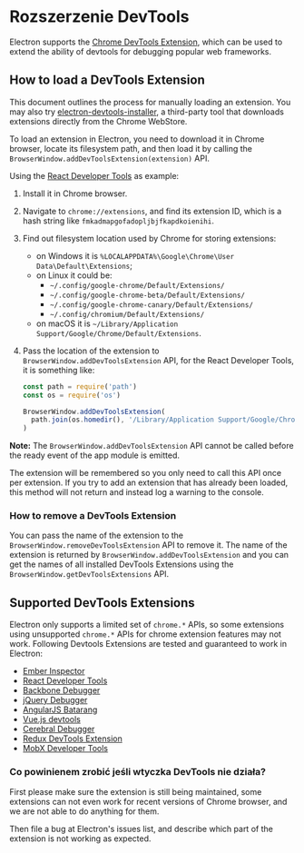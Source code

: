 # Rozszerzenie DevTools

Electron supports the [Chrome DevTools Extension](https://developer.chrome.com/extensions/devtools), which can be used to extend the ability of devtools for debugging popular web frameworks.

## How to load a DevTools Extension

This document outlines the process for manually loading an extension. You may also try [electron-devtools-installer](https://github.com/GPMDP/electron-devtools-installer), a third-party tool that downloads extensions directly from the Chrome WebStore.

To load an extension in Electron, you need to download it in Chrome browser, locate its filesystem path, and then load it by calling the `BrowserWindow.addDevToolsExtension(extension)` API.

Using the [React Developer Tools](https://chrome.google.com/webstore/detail/react-developer-tools/fmkadmapgofadopljbjfkapdkoienihi) as example:

1. Install it in Chrome browser.
2. Navigate to `chrome://extensions`, and find its extension ID, which is a hash string like `fmkadmapgofadopljbjfkapdkoienihi`.
3. Find out filesystem location used by Chrome for storing extensions: 
    * on Windows it is `%LOCALAPPDATA%\Google\Chrome\User Data\Default\Extensions`;
    * on Linux it could be: 
        * `~/.config/google-chrome/Default/Extensions/`
        * `~/.config/google-chrome-beta/Default/Extensions/`
        * `~/.config/google-chrome-canary/Default/Extensions/`
        * `~/.config/chromium/Default/Extensions/`
    * on macOS it is `~/Library/Application Support/Google/Chrome/Default/Extensions`.

4. Pass the location of the extension to `BrowserWindow.addDevToolsExtension` API, for the React Developer Tools, it is something like:
    
    ```javascript
    const path = require('path')
    const os = require('os')
    
    BrowserWindow.addDevToolsExtension(
      path.join(os.homedir(), '/Library/Application Support/Google/Chrome/Default/Extensions/fmkadmapgofadopljbjfkapdkoienihi/4.3.0_0')
    )
    ```

**Note:** The `BrowserWindow.addDevToolsExtension` API cannot be called before the ready event of the app module is emitted.

The extension will be remembered so you only need to call this API once per extension. If you try to add an extension that has already been loaded, this method will not return and instead log a warning to the console.

### How to remove a DevTools Extension

You can pass the name of the extension to the `BrowserWindow.removeDevToolsExtension` API to remove it. The name of the extension is returned by `BrowserWindow.addDevToolsExtension` and you can get the names of all installed DevTools Extensions using the `BrowserWindow.getDevToolsExtensions` API.

## Supported DevTools Extensions

Electron only supports a limited set of `chrome.*` APIs, so some extensions using unsupported `chrome.*` APIs for chrome extension features may not work. Following Devtools Extensions are tested and guaranteed to work in Electron:

* [Ember Inspector](https://chrome.google.com/webstore/detail/ember-inspector/bmdblncegkenkacieihfhpjfppoconhi)
* [React Developer Tools](https://chrome.google.com/webstore/detail/react-developer-tools/fmkadmapgofadopljbjfkapdkoienihi)
* [Backbone Debugger](https://chrome.google.com/webstore/detail/backbone-debugger/bhljhndlimiafopmmhjlgfpnnchjjbhd)
* [jQuery Debugger](https://chrome.google.com/webstore/detail/jquery-debugger/dbhhnnnpaeobfddmlalhnehgclcmjimi)
* [AngularJS Batarang](https://chrome.google.com/webstore/detail/angularjs-batarang/ighdmehidhipcmcojjgiloacoafjmpfk)
* [Vue.js devtools](https://chrome.google.com/webstore/detail/vuejs-devtools/nhdogjmejiglipccpnnnanhbledajbpd)
* [Cerebral Debugger](https://cerebraljs.com/docs/introduction/debugger.html)
* [Redux DevTools Extension](https://chrome.google.com/webstore/detail/redux-devtools/lmhkpmbekcpmknklioeibfkpmmfibljd)
* [MobX Developer Tools](https://chrome.google.com/webstore/detail/mobx-developer-tools/pfgnfdagidkfgccljigdamigbcnndkod)

### Co powinienem zrobić jeśli wtyczka DevTools nie działa?

First please make sure the extension is still being maintained, some extensions can not even work for recent versions of Chrome browser, and we are not able to do anything for them.

Then file a bug at Electron's issues list, and describe which part of the extension is not working as expected.